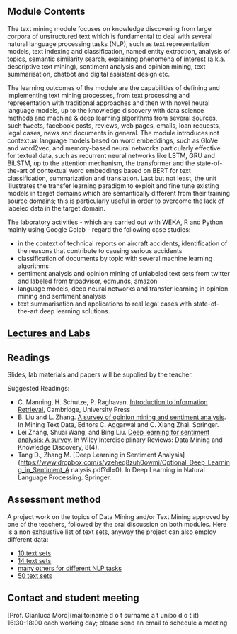 ## Module Contents

The text mining module focuses on knowledge discovering from large corpora of unstructured text which is fundamental to deal with several natural language processing tasks (NLP), such as text representation models, text indexing and classification, named entity extraction, analysis of topics, semantic similarity search, explaining phenomena of interest (a.k.a. descriptive text mining), sentiment analysis and opinion mining, text summarisation, chatbot and digital assistant design etc.

The learning outcomes of the module are the capabilities of defining and implementing text mining processes, from text processing and representation with traditional approaches and then with novel neural language models, up to the knowledge discovery with data science methods and machine & deep learning algorithms from several sources, such tweets, facebook posts, reviews, web pages, emails, loan requests, legal cases, news and documents in general. The module introduces not contextual language models based on word embeddings, such as GloVe and word2vec, and memory-based neural networks particularly effective for textual data, such as recurrent neural networks like LSTM, GRU and BiLSTM, up to the attention mechanism, the transformer and the state-of-the-art of contextual word embeddings based on BERT for text classification, summarization and translation. Last but not least, the unit illustrates the transfer learning paradigm to exploit and fine tune existing models in target domains which are semantically different from their training source domains; this is particularly useful in order to overcome the lack of labeled data in the target domain.             

The laboratory activities - which are carried out with WEKA, R and Python mainly using Google Colab - regard the following case studies:

- in the context of technical reports on aircraft accidents, identification of the reasons that contribute to causing serious accidents
- classification of documents by topic with several machine learning algorithms
- sentiment analysis and opinion mining of unlabeled text sets from twitter and labeled from tripadvisor, edmunds, amazon 
- language models, deep neural networks and transfer learning in opinion mining and sentiment analysis 
- text summarisation and applications to real legal cases with state-of-the-art deep learning solutions.  


## [Lectures and Labs](lectures_labs.md)


## Readings

Slides, lab materials and papers will be supplied by the teacher.

Suggested Readings:
- C. Manning, H. Schutze, P. Raghavan. [Introduction to Information Retrieval](http://nlp.stanford.edu/IR-book/pdf/irbookonlinereading.pdf), Cambridge, University Press
- B. Liu and L. Zhang. [A survey of opinion mining and sentiment analysis](http://www.cs.uic.edu/~lzhang3/paper/opinion_survey.pdf). In Mining Text Data, Editors C. Aggarwal and C. Xiang Zhai. Springer. 
- Lei Zhang, Shuai Wang, and Bing Liu. [Deep learning for sentiment analysis: A survey](https://arxiv.org/abs/1801.07883). In Wiley Interdisciplinary Reviews: Data Mining and Knowledge Discovery, 8(4).
- Tang D., Zhang M. [Deep Learning in Sentiment Analysis](https://www.dropbox.com/s/yzeheq8zuh0owmi/Optional_Deep_Learning_in_Sentiment_A nalysis.pdf?dl=0). In Deep Learning in Natural Language Processing. Springer. 


## Assessment method

A project work on the topics of Data Mining and/or Text Mining approved by one of the teachers, followed by the oral discussion on both modules. Here is a non exhaustive list of text sets, anyway the project can also employ different data:
- [10 text sets](https://analyticsindiamag.com/10-open-source-datasets-for-text-classification/)
- [14 text sets](https://lionbridge.ai/datasets/14-best-text-classification-datasets-for-machine-learning/)
- [many others for different NLP tasks](https://machinelearningmastery.com/datasets-natural-language-processing/)
- [50 text sets](https://blog.cambridgespark.com/50-free-machine-learning-datasets-natural-language-processing-d88fb9c5c8da)


## Contact and student meeting

[Prof. Gianluca Moro](mailto:name d o t surname a t unibo d o t it)<br> 
16:30-18:00 each working day; please send an email to schedule a meeting  
